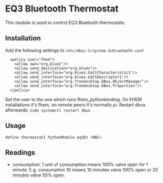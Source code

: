 
# EQ3 Bluetooth Thermostat
This module is used to control EQ3 Bluetooth thermostats.

## Installation
Add the following settings to `/etc/dbus-1/system.d/bluetooth.conf`
```
  <policy user="fhem">
    <allow own="org.bluez"/>
    <allow send_destination="org.bluez"/>
    <allow send_interface="org.bluez.GattCharacteristic1"/>
    <allow send_interface="org.bluez.GattDescriptor1"/>
    <allow send_interface="org.freedesktop.DBus.ObjectManager"/>
    <allow send_interface="org.freedesktop.DBus.Properties"/>
  </policy>
```
Set the user to the one which runs fhem_pythonbinding. On FHEM installations it's fhem, on remote peers it's normally pi.
Restart dbus afterwards: `sudo systemctl restart dbus`

## Usage
```
define thermostat1 PythonModule eq3bt <MAC>
```

## Readings
 - consumption: 1 unit of consumption means 100% valve open for 1 minute. E.g. consumption 10 means 10 minutes valve 100% open or 20 minutes valve 50% open.